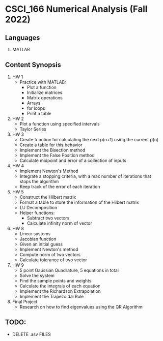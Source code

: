 # CSCI_166 Numerical Analysis (Fall 2022)

## Languages
1. MATLAB

## Content Synopsis
1. HW 1
   - Practice with MATLAB:
     - Plot a function
     - Initialize matrices
     - Matrix operations
     - Arrays
     - for loops
     - Print a table
2. HW 2
   - Plot a function using specified intervals
   - Taylor Series
3. HW 3
   - Create function for calculating the next p(n+1) using the current p(n)
   - Create a table for this behavior
   - Implement the Bisection method
   - Implement the False Position method
   - Calculate midpoint and error of a collection of inputs
4. HW 4
   - Implement Newton's Method
   - Integrate a stopping criteria, with a max number of iterations that stops the algorithm
   - Keep track of the error of each iteration
5. HW 5
   - Construct the Hilbert matrix
   - Format a table to store the information of the Hilbert matrix
   - LU Decomposition
   - Helper functions:
     - Subtract two vectors
     - Calculate infinity norm of vector
6. HW 8
   - Linear systems
   - Jacobian function
   - Given an initial guess
   - Implement Newton's method
   - Compute norm of two vectors
   - Calculate tolerance of two vector
7. HW 9
   - 5 point Gaussian Quadrature, 5 equations in total
   - Solve the system
   - Find the sample points and weights
   - Calculate the integrals of each equation
   - Implement the Richardson Extrapolation
   - Implement the Trapezoidal Rule
8. Final Project
   - Research on how to find eigenvalues using the QR Algorithm

## TODO:
- DELETE .asv FILES

